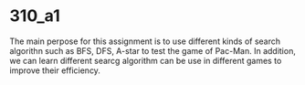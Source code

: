 # 310_a1
The main perpose for this assignment is to use different kinds of search algorithn such as BFS, DFS, A-star to test the game of Pac-Man. In addition, we can learn different searcg algorithm can be use in different games to improve their efficiency.
